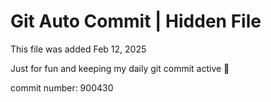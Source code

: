 # Git Auto Commit | Hidden File

This file was added Feb 12, 2025

Just for fun and keeping my daily git commit active 🤪

commit number: 900430
